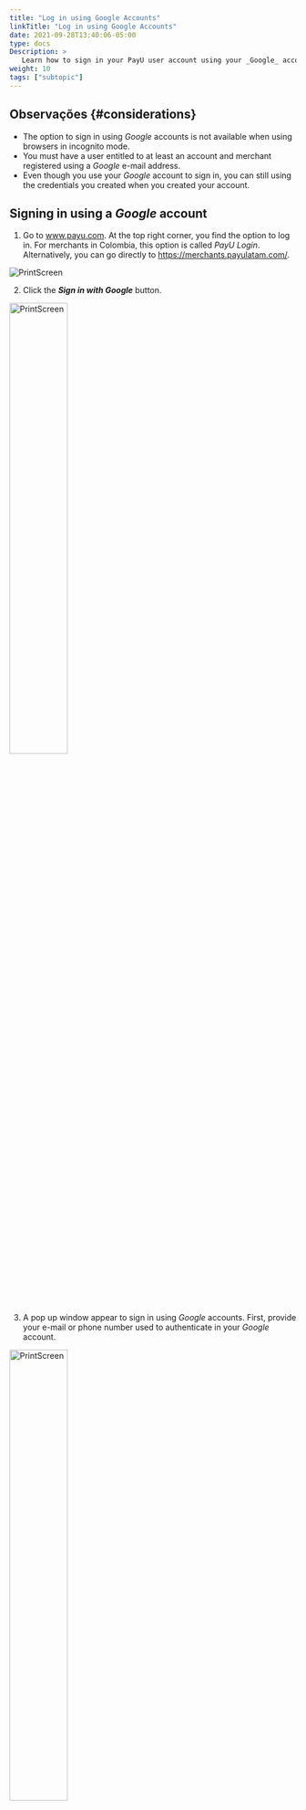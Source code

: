 ```yaml
---
title: "Log in using Google Accounts"
linkTitle: "Log in using Google Accounts"
date: 2021-09-28T13:40:06-05:00
type: docs
Description: >
   Learn how to sign in your PayU user account using your _Google_ account.
weight: 10
tags: ["subtopic"]
---
```


## Observações {#considerations}
* The option to sign in using _Google_ accounts is not available when using browsers in incognito mode.
* You must have a user entitled to at least an account and merchant registered using a _Google_ e-mail address.
* Even though you use your _Google_ account to sign in, you can still using the credentials you created when you created your account.

## Signing in using a _Google_ account
1. Go to www.payu.com. At the top right corner, you find the option to log in. For merchants in Colombia, this option is called _PayU Login_.<br>Alternatively, you can go directly to https://merchants.payulatam.com/.

![PrintScreen](/assets/Login1_en.png)

2. Click the _**Sign in with Google**_ button.

<img src="/assets/GoogleSignIn/GoogleSignIn_01.png" alt="PrintScreen" width="45%"/><br>

3. A pop up window appear to sign in using _Google_ accounts. First, provide your e-mail or phone number used to authenticate in your _Google_ account.

<img src="/assets//GoogleSignIn/GoogleSignIn_02.png" alt="PrintScreen" width="45%"/><br>

4. Provide the password of your _Google_ account.

<img src="/assets//GoogleSignIn/GoogleSignIn_03.png" alt="PrintScreen" width="45%"/><br>

5. If your user can access to more than one merchant, click it to access it. Otherwise, you are redirected to the default merchant.

![PrintScreen](/assets/GoogleSignIn/GoogleSignIn_04.png)

6. As soon as you log in, você pode usar all the available options to manage your PayU account.

![PrintScreen](/assets/GoogleSignIn/GoogleSignIn_05.png)